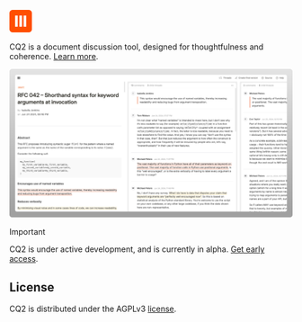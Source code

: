 <img
   src="./public/logos/cq2-favicon.svg"
   alt="CQ2 logo"
   height="40px"
   width="40px"
/>

CQ2 is a document discussion tool, designed for thoughtfulness and coherence. [Learn more](https://cq2.co).

<img
   src="./public/meta.png"
   alt="CQ2 meta"
/>

> [!IMPORTANT]
> CQ2 is under active development, and is currently in alpha. [Get early access](https://tally.so/r/meB0yJ).

## License

CQ2 is distributed under the AGPLv3 [license](https://github.com/cq2-co/cq2/blob/main/LICENSE).
